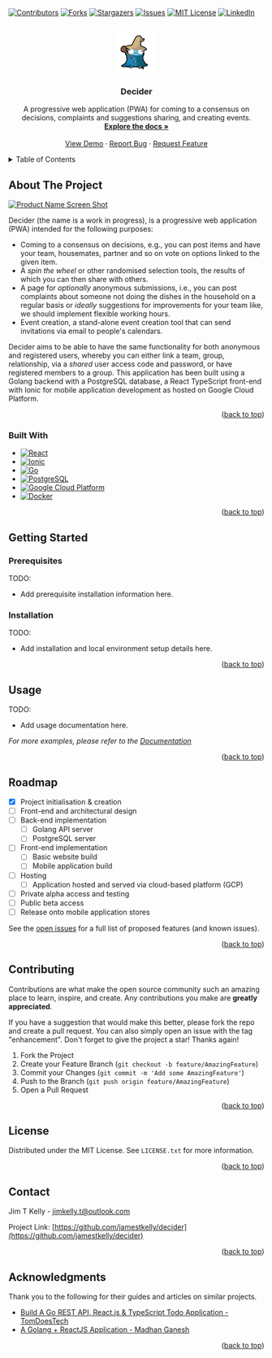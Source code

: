 <a name="readme-top"></a>

<!-- PROJECT SHIELDS -->
[![Contributors][contributors-shield]][contributors-url]
[![Forks][forks-shield]][forks-url]
[![Stargazers][stars-shield]][stars-url]
[![Issues][issues-shield]][issues-url]
[![MIT License][license-shield]][license-url]
[![LinkedIn][linkedin-shield]][linkedin-url]

<!-- PROJECT LOGO -->
<br />
<div align="center">
  <a href="https://github.com/jamestkelly/decider">
    <img src="resources/img/golang_gopher_mage.jpg" alt="Logo" width="80" height="80">
  </a>

<h3 align="center">Decider</h3>

  <p align="center">
    A progressive web application (PWA) for coming to a consensus on decisions, complaints and suggestions sharing, and creating events.
    <br />
    <a href="https://github.com/jamestkelly/decider"><strong>Explore the docs »</strong></a>
    <br />
    <br />
    <a href="https://github.com/jamestkelly/decider">View Demo</a>
    ·
    <a href="https://github.com/jamestkelly/decider/issues">Report Bug</a>
    ·
    <a href="https://github.com/jamestkelly/decider/issues">Request Feature</a>
  </p>
</div>

<!-- TABLE OF CONTENTS -->
<details>
  <summary>Table of Contents</summary>
  <ol>
    <li>
      <a href="#about-the-project">About The Project</a>
      <ul>
        <li><a href="#built-with">Built With</a></li>
      </ul>
    </li>
    <li>
      <a href="#getting-started">Getting Started</a>
      <ul>
        <li><a href="#prerequisites">Prerequisites</a></li>
        <li><a href="#installation">Installation</a></li>
      </ul>
    </li>
    <li><a href="#usage">Usage</a></li>
    <li><a href="#roadmap">Roadmap</a></li>
    <li><a href="#contributing">Contributing</a></li>
    <li><a href="#license">License</a></li>
    <li><a href="#contact">Contact</a></li>
    <li><a href="#acknowledgments">Acknowledgments</a></li>
  </ol>
</details>

<!-- ABOUT THE PROJECT -->
## About The Project

[![Product Name Screen Shot][product-screenshot]](https://example.com)

Decider (the name is a work in progress), is a progressive web application (PWA) intended for the following purposes:

- Coming to a consensus on decisions, e.g., you can post items and have your team, housemates, partner and so on vote
  on options linked to the given item.
- A _spin the wheel_ or other randomised selection tools, the results of which you can then share with others.
- A page for _optionally_ anonymous submissions, i.e., you can post complaints about someone not doing the dishes in the
  household on a regular basis or _ideally_ suggestions for improvements for your team like, we should implement
  flexible working hours.
- Event creation, a stand-alone event creation tool that can send invitations via email to people's calendars.

Decider aims to be able to have the same functionality for both anonymous and registered users, whereby you can either
link a team, group, relationship, via a _shared_ user access code and password, or have registered members to a group.
This application has been built using a Golang backend with a PostgreSQL database, a React TypeScript front-end with
Ionic for mobile application development as hosted on Google Cloud Platform.

<p align="right">(<a href="#readme-top">back to top</a>)</p>

### Built With

* [![React][React.js]][React-url]
* [![Ionic][Ionic.dev]][Ionic-url]
* [![Go][Golang.go]][Go-url]
* [![PostgreSQL][PostgreSQL.sql]][PostgreSQL-url]
* [![Google Cloud Platform][gcp.dev]][gcp-url]
* [![Docker][Docker.dev]][Docker-url]

<p align="right">(<a href="#readme-top">back to top</a>)</p>

<!-- GETTING STARTED -->
## Getting Started

### Prerequisites

TODO:

- Add prerequisite installation information here.

### Installation

TODO:

- Add installation and local environment setup details here.

<p align="right">(<a href="#readme-top">back to top</a>)</p>

<!-- USAGE EXAMPLES -->
## Usage

TODO:

- Add usage documentation here.

_For more examples, please refer to the [Documentation](https://github.com/jamestkelly/decider)_

<p align="right">(<a href="#readme-top">back to top</a>)</p>

<!-- ROADMAP -->
## Roadmap

- [x] Project initialisation & creation
- [ ] Front-end and architectural design
- [ ] Back-end implementation
  - [ ] Golang API server
  - [ ] PostgreSQL server
- [ ] Front-end implementation
  - [ ] Basic website build
  - [ ] Mobile application build
- [ ] Hosting
  - [ ] Application hosted and served via cloud-based platform (GCP)
- [ ] Private alpha access and testing
- [ ] Public beta access
- [ ] Release onto mobile application stores

See the [open issues](https://github.com/jamestkelly/decider/issues) for a full list of proposed features (and known issues).

<p align="right">(<a href="#readme-top">back to top</a>)</p>

<!-- CONTRIBUTING -->
## Contributing

Contributions are what make the open source community such an amazing place to learn, inspire, and create. Any contributions you make are **greatly appreciated**.

If you have a suggestion that would make this better, please fork the repo and create a pull request. You can also simply open an issue with the tag "enhancement".
Don't forget to give the project a star! Thanks again!

1. Fork the Project
2. Create your Feature Branch (`git checkout -b feature/AmazingFeature`)
3. Commit your Changes (`git commit -m 'Add some AmazingFeature'`)
4. Push to the Branch (`git push origin feature/AmazingFeature`)
5. Open a Pull Request

<p align="right">(<a href="#readme-top">back to top</a>)</p>

<!-- LICENSE -->
## License

Distributed under the MIT License. See `LICENSE.txt` for more information.

<p align="right">(<a href="#readme-top">back to top</a>)</p>

<!-- CONTACT -->
## Contact

Jim T Kelly - [jimkelly.t@outlook.com](mailto:jimkelly.t@outlook.com)

Project Link: [https://github.com/jamestkelly/decider](https://github.com/jamestkelly/decider)

<p align="right">(<a href="#readme-top">back to top</a>)</p>

<!-- ACKNOWLEDGMENTS -->
## Acknowledgments

Thank you to the following for their guides and articles on similar projects.

* [Build A Go REST API, React.js & TypeScript Todo Application - TomDoesTech](https://www.youtube.com/watch?v=QevhhM_QfbM)
* [A Golang + ReactJS Application - Madhan Ganesh](https://medium.com/@madhanganesh/golang-react-application-2aaf3bca92b1)

<p align="right">(<a href="#readme-top">back to top</a>)</p>

<!-- MARKDOWN LINKS & IMAGES -->
<!-- https://www.markdownguide.org/basic-syntax/#reference-style-links -->
[contributors-shield]: https://img.shields.io/github/contributors/jamestkelly/decider.svg?style=for-the-badge
[contributors-url]: https://github.com/jamestkelly/decider/graphs/contributors
[forks-shield]: https://img.shields.io/github/forks/jamestkelly/decider.svg?style=for-the-badge
[forks-url]: https://github.com/jamestkelly/decider/network/members
[stars-shield]: https://img.shields.io/github/stars/jamestkelly/decider.svg?style=for-the-badge
[stars-url]: https://github.com/jamestkelly/decider/stargazers
[issues-shield]: https://img.shields.io/github/issues/jamestkelly/decider.svg?style=for-the-badge
[issues-url]: https://github.com/jamestkelly/decider/issues
[license-shield]: https://img.shields.io/github/license/jamestkelly/decider.svg?style=for-the-badge
[license-url]: https://github.com/jamestkelly/decider/blob/master/LICENSE.txt
[linkedin-shield]: https://img.shields.io/badge/-LinkedIn-black.svg?style=for-the-badge&logo=linkedin&colorB=555
[linkedin-url]: https://linkedin.com/in/jimkellyt
[product-screenshot]: images/screenshot.png
[React.js]: https://img.shields.io/badge/React-20232A?style=for-the-badge&logo=react&logoColor=61DAFB
[React-url]: https://reactjs.org/
[Golang.go]: https://img.shields.io/badge/Go-00ADD8?style=for-the-badge&logo=go&logoColor=white
[Go-url]: https://go.dev/
[PostgreSQL.sql]: https://img.shields.io/badge/PostgreSQL-316192?style=for-the-badge&logo=postgresql&logoColor=white
[PostgreSQL-url]: https://www.postgresql.org/
[gcp.dev]: https://img.shields.io/badge/Google_Cloud-4285F4?style=for-the-badge&logo=google-cloud&logoColor=white
[gcp-url]: https://cloud.google.com/
[Ionic.dev]: https://img.shields.io/badge/Ionic-3880FF?style=for-the-badge&logo=ionic&logoColor=white
[Ionic-url]: https://ionicframework.com/
[Docker.dev]: https://img.shields.io/badge/docker-%230db7ed.svg?style=for-the-badge&logo=docker&logoColor=whit
[Docker-url]: https://www.docker.com/
